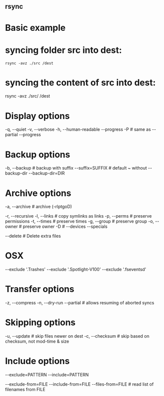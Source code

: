 ## rsync

# Basic example

# syncing folder src into dest:
`rsync -avz ./src /dest`

# syncing the content of src into dest:
rsync -avz ./src/ /dest

# Display options

-q, --quiet
-v, --verbose
-h, --human-readable
    --progress
-P                     # same as --partial --progress

# Backup options

-b, --backup           # backup with suffix
    --suffix=SUFFIX    # default ~ without --backup-dir
    --backup-dir=DIR
    
# Archive options

-a, --archive    # archive (-rlptgoD)

-r, --recursive
-l, --links      # copy symlinks as links
-p, --perms      # preserve permissions
-t, --times      # preserve times
-g, --group      # preserve group
-o, --owner      # preserve owner
-D               # --devices --specials

--delete         # Delete extra files

# OSX

--exclude '.Trashes'
--exclude '.Spotlight-V100'
--exclude '.fseventsd'

# Transfer options

-z, --compress
-n, --dry-run
    --partial   # allows resuming of aborted syncs
    
# Skipping options

-u, --update     # skip files newer on dest
-c, --checksum   # skip based on checksum, not mod-time & size

# Include options

--exclude=PATTERN
--include=PATTERN

--exclude-from=FILE
--include-from=FILE
--files-from=FILE    # read list of filenames from FILE
